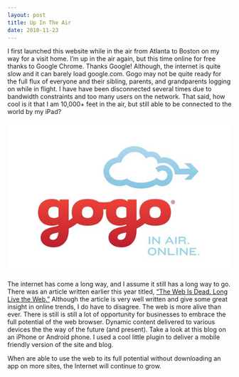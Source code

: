 ```yaml
---
layout: post
title: Up In The Air
date: 2010-11-23
---
```



I first launched this website while in the air from Atlanta to Boston on my way for a visit home. I’m up in the air again, but this time online for free thanks to Google Chrome. Thanks Google! Although, the internet is quite slow and it can barely load google.com. Gogo may not be quite ready for the full flux of everyone and their sibling, parents, and grandparents logging on while in flight. I have have been disconnected several times due to bandwidth constraints and too many users on the network. That said, how cool is it that I am 10,000+ feet in the air, but still able to be connected to the world by my iPad?

![Gogo - In Air. Online.](/images/gogo-in-air-online.jpg)

The internet has come a long way, and I assume it still has a long way to go. There was an article written earlier this year titled, [“The Web Is Dead. Long Live the Web.”](http://www.wired.com/magazine/2010/08/ff_webrip/all/1) Although the article is very well written and give some great insight in online trends, I do have to disagree. The web is more alive than ever. There is still is still a lot of opportunity for businesses to embrace the full potential of the web browser. Dynamic content delivered to various devices the the way of the future (and present). Take a look at this blog on an iPhone or Android phone. I used a cool little plugin to deliver a mobile friendly version of the site and blog.

When are able to use the web to its full potential without downloading an app on more sites, the Internet will continue to grow.
